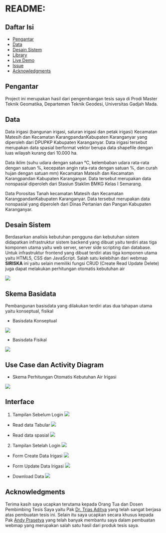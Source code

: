 README: 
=================================================

Daftar Isi
-----------------

* [Pengantar](#pengantar)
* [Data](#data)
* [Desain Sistem](#desain-sistem)
* [Library](#library)
* [Live Demo](#live-demo)
* [Issue](#issue)
* [Acknowledgments](#acknowledgments)



Pengantar
------------
Project ini merupakan hasil dari pengembangan tesis saya di Prodi Master Teknik Geomatika, Departemen Teknik Geodesi, Universitas Gadjah Mada. 


Data
------------

Data irigasi (bangunan irigasi, saluran irigasi dan petak irigasi) Kecamatan Matesih dan Kecamatan KarangpandanKabupaten Karanganyar yang diperoleh dari DPUPKP Kabupaten Karanganyar. Data irigasi tersebut merupakan data spasial berformat vektor berupa data shapefile dengan luas wilayah kurang dari 10.000 ha.

Data iklim (suhu udara dengan satuan ℃, kelembaban udara rata-rata dengan satuan %, kecepatan angin rata-rata dengan satuan %, dan curah hujan dengan satuan mm) Kecamatan Matesih dan Kecamatan Karangpandan Kabupaten Karanganyar. Data tersebut merupakan data nonspasial diperoleh dari Stasiun Staklim BMKG Kelas I Semarang.

Data Porositas Tanah kecamatan Matesih dan Kecamatan KarangpandanKabupaten Karanganyar. Data tersebut merupakan data nonspasial yang diperoleh dari Dinas Pertanian dan Pangan Kabupaten Karanganyar.


Desain Sistem
------------
Berdasarkan analisis kebutuhan pengguna dan kebutuhan sistem didapatkan infrastruktur sistem backend yang dibuat yaitu terdiri atas tiga komponen utama yaitu web server, server side scripting dan database. Untuk infrastruktur frontend yang dibuat terdiri atas tiga komponen utama yaitu HTML5, CSS dan JavaScript.
Salah satu kelebihan dari webmap **SIRISKA** ini yaitu selain memiliki fungsi CRUD (Create Read Update Delete) juga dapat melakukan perhitungan otomatis kebutuhan air  

![](https://github.com/ugadimas25/siriska_apps/blob/main/assets/images/Tesis_Dimas-Backend%20dan%20frontend.png)


Skema Basidata
------------
Pembangunan basisdata yang dilakukan terdiri atas dua tahapan utama yaitu konseptual, fisikal
* Basisdata Konseptual

![](https://github.com/ugadimas25/siriska_apps/blob/main/assets/images/Tesis_Dimas-Basis%20Data%20konseptual.png)

* Basisdata Fisikal

![](https://github.com/ugadimas25/siriska_apps/blob/main/assets/images/Tesis_Dimas-Basisdata%20Fisikal.png)

Use Case dan Activity Diagram
-----
* Skema Perhitungan Otomatis Kebutuhan Air Irigasi

![](https://github.com/ugadimas25/siriska_apps/blob/main/assets/images/Tesis_Dimas-Workflow%20Kalkulasi.png)

Interface
---------------

1. Tampilan Sebelum Login
![](https://github.com/ugadimas25/siriska_apps/blob/main/assets/images/interface_sebelum_login.jpg)

  * Read data Tabular
![](https://github.com/ugadimas25/siriska_apps/blob/main/assets/images/read_data_fix.jpg)

  * Read data spasial
![](https://github.com/ugadimas25/siriska_apps/blob/main/assets/images/spasial_read_fix.jpg)


2. Tampilan Setelah Login
![](https://github.com/ugadimas25/siriska_apps/blob/main/assets/images/interface_setelah_login.jpg)

 * Form Create Data Irigasi
![](https://github.com/ugadimas25/siriska_apps/blob/main/assets/images/form_create_data_irigasi.jpg)

 * Form Update Data Irigasi
![](https://github.com/ugadimas25/siriska_apps/blob/main/assets/images/form_Update_data_irigasi.jpg)

 * Download Data
![](https://github.com/ugadimas25/siriska_apps/blob/main/assets/images/download.jpg)



Acknowledgments
---------------
Terima kasih saya ucapkan terutama kepada Orang Tua dan Dosen Pembimbing Tesis Saya yaitu Pak [Dr. Trias Aditya](https://www.linkedin.com/in/trias-aditya-a9964715/) yang telah sangat berjasa atas pembuatan tesis ini. Selain itu saya ucapkan secara khusus kepada Pak [Andy Prasetya](https://www.linkedin.com/in/andy-prasetya-40662ba5/) yang telah banyak membantu saya dalam pembuatan webmap yang merupakan salah satu hasil dari produk tesis saya. 


